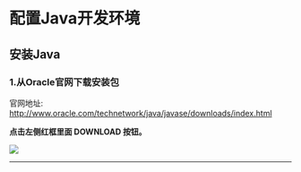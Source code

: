 # 配置Java开发环境

## 安装Java

###  1.从Oracle官网下载安装包

官网地址: http://www.oracle.com/technetwork/java/javase/downloads/index.html

**点击左侧红框里面 DOWNLOAD 按钮。**

![](http://ww2.sinaimg.cn/large/005Xtdi2jw1f3v5nkse6ej30gi09rmyq.jpg)

****
